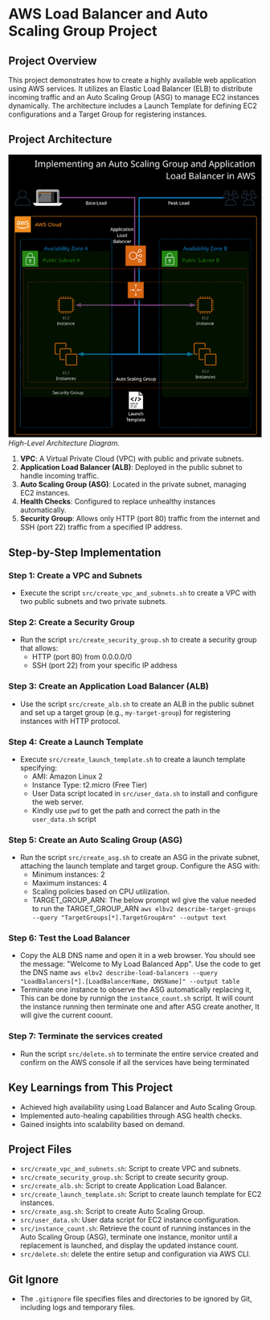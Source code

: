 # AWS Load Balancer and Auto Scaling Group Project

## Project Overview
This project demonstrates how to create a highly available web application using AWS services. It utilizes an Elastic Load Balancer (ELB) to distribute incoming traffic and an Auto Scaling Group (ASG) to manage EC2 instances dynamically. The architecture includes a Launch Template for defining EC2 configurations and a Target Group for registering instances.

## **Project Architecture**
![Architecture Diagram](https://github.com/Wasiu-lab/Cloud-Engineering/blob/main/AWS%20Load%20Balancer%20and%20Auto%20Scaling%20Group%20Project%20using%20AWS%20CLI/Pictures/Archi%20diagram.png) 
*High-Level Architecture Diagram.*

1. **VPC**: A Virtual Private Cloud (VPC) with public and private subnets.
2. **Application Load Balancer (ALB)**: Deployed in the public subnet to handle incoming traffic.
3. **Auto Scaling Group (ASG)**: Located in the private subnet, managing EC2 instances.
4. **Health Checks**: Configured to replace unhealthy instances automatically.
5. **Security Group**: Allows only HTTP (port 80) traffic from the internet and SSH (port 22) traffic from a specified IP address.

## Step-by-Step Implementation

### Step 1: Create a VPC and Subnets
- Execute the script `src/create_vpc_and_subnets.sh` to create a VPC with two public subnets and two private subnets.

### Step 2: Create a Security Group
- Run the script `src/create_security_group.sh` to create a security group that allows:
  - HTTP (port 80) from 0.0.0.0/0
  - SSH (port 22) from your specific IP address

### Step 3: Create an Application Load Balancer (ALB)
- Use the script `src/create_alb.sh` to create an ALB in the public subnet and set up a target group (e.g., `my-target-group`) for registering instances with HTTP protocol.

### Step 4: Create a Launch Template
- Execute `src/create_launch_template.sh` to create a launch template specifying:
  - AMI: Amazon Linux 2
  - Instance Type: t2.micro (Free Tier)
  - User Data script located in `src/user_data.sh` to install and configure the web server.
  - Kindly use ```pwd``` to get the path and correct the path in the `user_data.sh` script

### Step 5: Create an Auto Scaling Group (ASG)
- Run the script `src/create_asg.sh` to create an ASG in the private subnet, attaching the launch template and target group. Configure the ASG with:
  - Minimum instances: 2
  - Maximum instances: 4
  - Scaling policies based on CPU utilization.
  - TARGET_GROUP_ARN: The below prompt wil give the value needed to run the TARGET_GROUP_ARN
    ```aws elbv2 describe-target-groups --query "TargetGroups[*].TargetGroupArn" --output text```

### Step 6: Test the Load Balancer
- Copy the ALB DNS name and open it in a web browser. You should see the message: "Welcome to My Load Balanced App".
  Use the code to get the DNS name ```aws elbv2 describe-load-balancers --query "LoadBalancers[*].[LoadBalancerName, DNSName]" --output table```
- Terminate one instance to observe the ASG automatically replacing it, This can be done by runnign the `instance_count.sh` script. It will count the instance running then terminate one and after ASG create another, It will give the current coount.

### Step 7: Terminate the services created
- Run the script `src/delete.sh` to terminate the entire service created and confirm on the AWS console if all the services have being terminated

## Key Learnings from This Project
- Achieved high availability using Load Balancer and Auto Scaling Group.
- Implemented auto-healing capabilities through ASG health checks.
- Gained insights into scalability based on demand. 

## Project Files
- `src/create_vpc_and_subnets.sh`: Script to create VPC and subnets.
- `src/create_security_group.sh`: Script to create security group.
- `src/create_alb.sh`: Script to create Application Load Balancer.
- `src/create_launch_template.sh`: Script to create launch template for EC2 instances.
- `src/create_asg.sh`: Script to create Auto Scaling Group.
- `src/user_data.sh`: User data script for EC2 instance configuration.
- `src/instance_count.sh`: Retrieve the count of running instances in the Auto Scaling Group (ASG), terminate one instance, monitor until a replacement is launched, and display the updated instance count.
- `src/delete.sh`: delete the entire setup and configuration via AWS CLI. 

## Git Ignore
- The `.gitignore` file specifies files and directories to be ignored by Git, including logs and temporary files.
